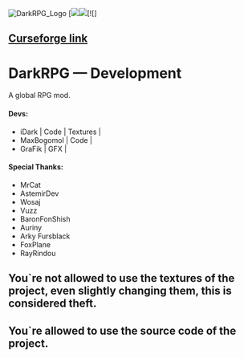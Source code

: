 ![DarkRPG_Logo](https://cdn.discordapp.com/attachments/1014345920315412502/1055843203670085642/dark-rpg-reborn.png)
[![](https://img.shields.io/discord/859843420603416618?color=Green&label=Discord&logo=Discord&style=flat-square)![](http://cf.way2muchnoise.eu/versions/darkrpg-reborn.svg)[![]

## [Curseforge link](https://www.curseforge.com/minecraft/mc-mods/darkrpg-forge)

# DarkRPG — Development
A global RPG mod.

#### Devs:
- iDark | Code | Textures |
- MaxBogomol | Code |
- GraFik | GFX |

#### Special Thanks:
- MrCat
- AstemirDev
- Wosaj
- Vuzz
- BaronFonShish
- Auriny
- Arky Fursblack
- FoxPlane
- RayRindou

## You`re not allowed to use the textures of the project, even slightly changing them, this is considered theft.
## You`re allowed to use the source code of the project. 
